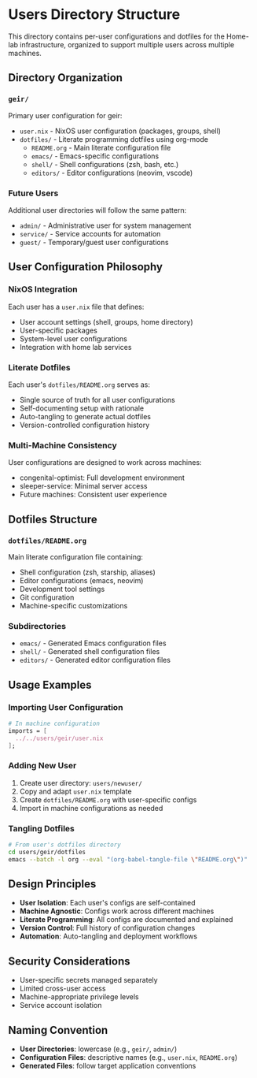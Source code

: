 # Users Directory Structure

This directory contains per-user configurations and dotfiles for the Home-lab infrastructure, organized to support multiple users across multiple machines.

## Directory Organization

### `geir/`

Primary user configuration for geir:

- `user.nix` - NixOS user configuration (packages, groups, shell)
- `dotfiles/` - Literate programming dotfiles using org-mode
  - `README.org` - Main literate configuration file
  - `emacs/` - Emacs-specific configurations
  - `shell/` - Shell configurations (zsh, bash, etc.)
  - `editors/` - Editor configurations (neovim, vscode)

### Future Users

Additional user directories will follow the same pattern:

- `admin/` - Administrative user for system management
- `service/` - Service accounts for automation
- `guest/` - Temporary/guest user configurations

## User Configuration Philosophy

### NixOS Integration

Each user has a `user.nix` file that defines:

- User account settings (shell, groups, home directory)
- User-specific packages
- System-level user configurations
- Integration with home lab services

### Literate Dotfiles

Each user's `dotfiles/README.org` serves as:

- Single source of truth for all user configurations
- Self-documenting setup with rationale
- Auto-tangling to generate actual dotfiles
- Version-controlled configuration history

### Multi-Machine Consistency

User configurations are designed to work across machines:

- congenital-optimist: Full development environment
- sleeper-service: Minimal server access
- Future machines: Consistent user experience

## Dotfiles Structure

### `dotfiles/README.org`

Main literate configuration file containing:

- Shell configuration (zsh, starship, aliases)
- Editor configurations (emacs, neovim)
- Development tool settings
- Git configuration
- Machine-specific customizations

### Subdirectories

- `emacs/` - Generated Emacs configuration files
- `shell/` - Generated shell configuration files
- `editors/` - Generated editor configuration files

## Usage Examples

### Importing User Configuration

```nix
# In machine configuration
imports = [
  ../../users/geir/user.nix
];
```

### Adding New User

1. Create user directory: `users/newuser/`
2. Copy and adapt `user.nix` template
3. Create `dotfiles/README.org` with user-specific configs
4. Import in machine configurations as needed

### Tangling Dotfiles

```bash
# From user's dotfiles directory
cd users/geir/dotfiles
emacs --batch -l org --eval "(org-babel-tangle-file \"README.org\")"
```

## Design Principles

- **User Isolation**: Each user's configs are self-contained
- **Machine Agnostic**: Configs work across different machines
- **Literate Programming**: All configs are documented and explained
- **Version Control**: Full history of configuration changes
- **Automation**: Auto-tangling and deployment workflows

## Security Considerations

- User-specific secrets managed separately
- Limited cross-user access
- Machine-appropriate privilege levels
- Service account isolation

## Naming Convention

- **User Directories**: lowercase (e.g., `geir/`, `admin/`)
- **Configuration Files**: descriptive names (e.g., `user.nix`, `README.org`)
- **Generated Files**: follow target application conventions
